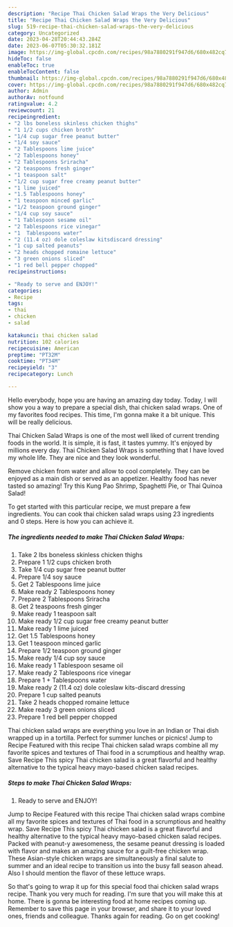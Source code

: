 ```yaml
---
description: "Recipe Thai Chicken Salad Wraps the Very Delicious"
title: "Recipe Thai Chicken Salad Wraps the Very Delicious"
slug: 519-recipe-thai-chicken-salad-wraps-the-very-delicious
category: Uncategorized
date: 2023-04-28T20:44:43.284Z
date: 2023-06-07T05:30:32.181Z
image: https://img-global.cpcdn.com/recipes/98a7880291f947d6/680x482cq70/thai-chicken-salad-wraps-recipe-main-photo.jpg
hideToc: false
enableToc: true
enableTocContent: false
thumbnail: https://img-global.cpcdn.com/recipes/98a7880291f947d6/680x482cq70/thai-chicken-salad-wraps-recipe-main-photo.jpg
cover: https://img-global.cpcdn.com/recipes/98a7880291f947d6/680x482cq70/thai-chicken-salad-wraps-recipe-main-photo.jpg
author: Admin
authorAv: notfound
ratingvalue: 4.2
reviewcount: 21
recipeingredient:
- "2 lbs boneless skinless chicken thighs"
- "1 1/2 cups chicken broth"
- "1/4 cup sugar free peanut butter"
- "1/4 soy sauce"
- "2 Tablespoons lime juice"
- "2 Tablespoons honey"
- "2 Tablespoons Sriracha"
- "2 teaspoons fresh ginger"
- "1 teaspoon salt"
- "1/2 cup sugar free creamy peanut butter"
- "1 lime juiced"
- "1.5 Tablespoons honey"
- "1 teaspoon minced garlic"
- "1/2 teaspoon ground ginger"
- "1/4 cup soy sauce"
- "1 Tablespoon sesame oil"
- "2 Tablespoons rice vinegar"
- "1  Tablespoons water"
- "2 (11.4 oz) dole coleslaw kitsdiscard dressing"
- "1 cup salted peanuts"
- "2 heads chopped romaine lettuce"
- "3 green onions sliced"
- "1 red bell pepper chopped"
recipeinstructions:

- "Ready to serve and ENJOY!"
categories:
- Recipe
tags:
- thai
- chicken
- salad

katakunci: thai chicken salad 
nutrition: 102 calories
recipecuisine: American
preptime: "PT32M"
cooktime: "PT34M"
recipeyield: "3"
recipecategory: Lunch

---
```



Hello everybody, hope you are having an amazing day today. Today, I will show you a way to prepare a special dish, thai chicken salad wraps. One of my favorites food recipes. This time, I'm gonna make it a bit unique. This will be really delicious.

Thai Chicken Salad Wraps is one of the most well liked of current trending foods in the world. It is simple, it is fast, it tastes yummy. It's enjoyed by millions every day. Thai Chicken Salad Wraps is something that I have loved my whole life. They are nice and they look wonderful.

Remove chicken from water and allow to cool completely. They can be enjoyed as a main dish or served as an appetizer. Healthy food has never tasted so amazing! Try this Kung Pao Shrimp, Spaghetti Pie, or Thai Quinoa Salad!


To get started with this particular recipe, we must prepare a few ingredients. You can cook thai chicken salad wraps using 23 ingredients and 0 steps. Here is how you can achieve it.

<!--inarticleads1-->

##### The ingredients needed to make Thai Chicken Salad Wraps:

1. Take 2 lbs boneless skinless chicken thighs
1. Prepare 1 1/2 cups chicken broth
1. Take 1/4 cup sugar free peanut butter
1. Prepare 1/4 soy sauce
1. Get 2 Tablespoons lime juice
1. Make ready 2 Tablespoons honey
1. Prepare 2 Tablespoons Sriracha
1. Get 2 teaspoons fresh ginger
1. Make ready 1 teaspoon salt
1. Make ready 1/2 cup sugar free creamy peanut butter
1. Make ready 1 lime juiced
1. Get 1.5 Tablespoons honey
1. Get 1 teaspoon minced garlic
1. Prepare 1/2 teaspoon ground ginger
1. Make ready 1/4 cup soy sauce
1. Make ready 1 Tablespoon sesame oil
1. Make ready 2 Tablespoons rice vinegar
1. Prepare 1 + Tablespoons water
1. Make ready 2 (11.4 oz) dole coleslaw kits-discard dressing
1. Prepare 1 cup salted peanuts
1. Take 2 heads chopped romaine lettuce
1. Make ready 3 green onions sliced
1. Prepare 1 red bell pepper chopped


Thai chicken salad wraps are everything you love in an Indian or Thai dish wrapped up in a tortilla. Perfect for summer lunches or picnics! Jump to Recipe Featured with this recipe Thai chicken salad wraps combine all my favorite spices and textures of Thai food in a scrumptious and healthy wrap. Save Recipe This spicy Thai chicken salad is a great flavorful and healthy alternative to the typical heavy mayo-based chicken salad recipes. 

<!--inarticleads2-->

##### Steps to make Thai Chicken Salad Wraps:


1. Ready to serve and ENJOY!

Jump to Recipe Featured with this recipe Thai chicken salad wraps combine all my favorite spices and textures of Thai food in a scrumptious and healthy wrap. Save Recipe This spicy Thai chicken salad is a great flavorful and healthy alternative to the typical heavy mayo-based chicken salad recipes. Packed with peanut-y awesomeness, the sesame peanut dressing is loaded with flavor and makes an amazing sauce for a guilt-free chicken wrap. These Asian-style chicken wraps are simultaneously a final salute to summer and an ideal recipe to transition us into the busy fall season ahead. Also I should mention the flavor of these lettuce wraps. 

So that's going to wrap it up for this special food thai chicken salad wraps recipe. Thank you very much for reading. I'm sure that you will make this at home. There is gonna be interesting food at home recipes coming up. Remember to save this page in your browser, and share it to your loved ones, friends and colleague. Thanks again for reading. Go on get cooking!
